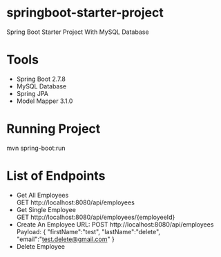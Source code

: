 # springboot-starter-project
 Spring Boot Starter Project With MySQL Database

# Tools
 - Spring Boot 2.7.8
 - MySQL Database
 - Spring JPA
 - Model Mapper 3.1.0

# Running Project
  mvn spring-boot:run

# List of Endpoints
 - Get All Employees  
    GET http://localhost:8080/api/employees  
 - Get Single Employee  
    GET http://localhost:8080/api/employees/{employeeId}  
 - Create An Employee
    URL: POST http://localhost:8080/api/employees
    Payload:
      {
        "firstName":"test",
        "lastName":"delete",
        "email":"test.delete@gmail.com"
      }
 - Delete Employee

